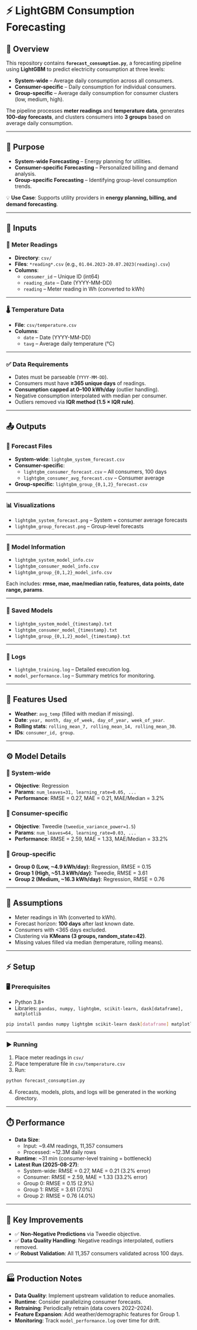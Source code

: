 # ⚡ LightGBM Consumption Forecasting

## 📖 Overview
This repository contains **`forecast_consumption.py`**, a forecasting pipeline using **LightGBM** to predict electricity consumption at three levels:

- **System-wide** – Average daily consumption across all consumers.  
- **Consumer-specific** – Daily consumption for individual consumers.  
- **Group-specific** – Average daily consumption for consumer clusters (low, medium, high).  

The pipeline processes **meter readings** and **temperature data**, generates **100-day forecasts**, and clusters consumers into **3 groups** based on average daily consumption.  

---

## 🎯 Purpose
- **System-wide Forecasting** – Energy planning for utilities.  
- **Consumer-specific Forecasting** – Personalized billing and demand analysis.  
- **Group-specific Forecasting** – Identifying group-level consumption trends.  

💡 **Use Case**: Supports utility providers in **energy planning, billing, and demand forecasting**.  

---

## 📂 Inputs

### 🔌 Meter Readings
- **Directory**: `csv/`  
- **Files**: `*reading*.csv` (e.g., `01.04.2023-20.07.2023(reading).csv`)  
- **Columns**:
  - `consumer_id` – Unique ID (int64)  
  - `reading_date` – Date (YYYY-MM-DD)  
  - `reading` – Meter reading in Wh (converted to kWh)  

---

### 🌡️ Temperature Data
- **File**: `csv/temperature.csv`  
- **Columns**:
  - `date` – Date (YYYY-MM-DD)  
  - `tavg` – Average daily temperature (°C)  

---

### ✅ Data Requirements
- Dates must be parseable (`YYYY-MM-DD`).  
- Consumers must have **≥365 unique days** of readings.  
- **Consumption capped at 0–100 kWh/day** (outlier handling).  
- Negative consumption interpolated with median per consumer.  
- Outliers removed via **IQR method (1.5 × IQR rule)**.  

---

## 📤 Outputs

### 📑 Forecast Files
- **System-wide**: `lightgbm_system_forecast.csv`  
- **Consumer-specific**:  
  - `lightgbm_consumer_forecast.csv` – All consumers, 100 days  
  - `lightgbm_consumer_avg_forecast.csv` – Consumer average  
- **Group-specific**: `lightgbm_group_{0,1,2}_forecast.csv`  

---

### 📊 Visualizations
- `lightgbm_system_forecast.png` – System + consumer average forecasts  
- `lightgbm_group_forecast.png` – Group-level forecasts  

---

### 🧾 Model Information
- `lightgbm_system_model_info.csv`  
- `lightgbm_consumer_model_info.csv`  
- `lightgbm_group_{0,1,2}_model_info.csv`  

Each includes: **rmse, mae, mae/median ratio, features, data points, date range, params**.  

---

### 💾 Saved Models
- `lightgbm_system_model_{timestamp}.txt`  
- `lightgbm_consumer_model_{timestamp}.txt`  
- `lightgbm_group_{0,1,2}_model_{timestamp}.txt`  

---

### 📝 Logs
- `lightgbm_training.log` – Detailed execution log.  
- `model_performance.log` – Summary metrics for monitoring.  

---

## 🧩 Features Used
- **Weather**: `avg_temp` (filled with median if missing).  
- **Date**: `year, month, day_of_week, day_of_year, week_of_year`.  
- **Rolling stats**: `rolling_mean_7, rolling_mean_14, rolling_mean_30`.  
- **IDs**: `consumer_id, group`.  

---

## ⚙️ Model Details

### 🔹 System-wide
- **Objective**: Regression  
- **Params**: `num_leaves=31, learning_rate=0.05, ...`  
- **Performance**: RMSE = 0.27, MAE = 0.21, MAE/Median = 3.2%  

### 🔹 Consumer-specific
- **Objective**: Tweedie (`tweedie_variance_power=1.5`)  
- **Params**: `num_leaves=64, learning_rate=0.03, ...`  
- **Performance**: RMSE = 2.59, MAE = 1.33, MAE/Median = 33.2%  

### 🔹 Group-specific
- **Group 0 (Low, ~4.9 kWh/day)**: Regression, RMSE = 0.15  
- **Group 1 (High, ~51.3 kWh/day)**: Tweedie, RMSE = 3.61  
- **Group 2 (Medium, ~16.3 kWh/day)**: Regression, RMSE = 0.76  

---

## 📌 Assumptions
- Meter readings in Wh (converted to kWh).  
- Forecast horizon: **100 days** after last known date.  
- Consumers with <365 days excluded.  
- Clustering via **KMeans (3 groups, random_state=42)**.  
- Missing values filled via median (temperature, rolling means).  

---

## ⚡ Setup

### 🖥️ Prerequisites
- Python 3.8+  
- Libraries: `pandas, numpy, lightgbm, scikit-learn, dask[dataframe], matplotlib`  

```bash
pip install pandas numpy lightgbm scikit-learn dask[dataframe] matplotlib
```

---

### ▶️ Running
1. Place meter readings in `csv/`  
2. Place temperature file in `csv/temperature.csv`  
3. Run:

```bash
python forecast_consumption.py
```

4. Forecasts, models, plots, and logs will be generated in the working directory.  

---

## ⏱️ Performance

- **Data Size**:  
  - Input: ~9.4M readings, 11,357 consumers  
  - Processed: ~12.3M daily rows  
- **Runtime**: ~31 min (consumer-level training = bottleneck)  
- **Latest Run (2025-08-27)**:  
  - System-wide: RMSE = 0.27, MAE = 0.21 (3.2% error)  
  - Consumer: RMSE = 2.59, MAE = 1.33 (33.2% error)  
  - Group 0: RMSE = 0.15 (2.9%)  
  - Group 1: RMSE = 3.61 (7.0%)  
  - Group 2: RMSE = 0.76 (4.0%)  

---

## 🚀 Key Improvements
- ✅ **Non-Negative Predictions** via Tweedie objective.  
- ✅ **Data Quality Handling**: Negative readings interpolated, outliers removed.  
- ✅ **Robust Validation**: All 11,357 consumers validated across 100 days.  

---

## 🏭 Production Notes
- **Data Quality**: Implement upstream validation to reduce anomalies.  
- **Runtime**: Consider parallelizing consumer forecasts.  
- **Retraining**: Periodically retrain (data covers 2022–2024).  
- **Feature Expansion**: Add weather/demographic features for Group 1.  
- **Monitoring**: Track `model_performance.log` over time for drift.  